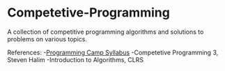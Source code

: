 # Competetive-Programming
A collection of competitive programming algorithms and solutions to problems on various topics.

References:
-<a href="https://docs.google.com/document/d/1_dc3Ifg7Gg1LxhiqMMmE9UbTsXpdRiYh4pKILYG2eA4/edit">Programming Camp Syllabus</a>
-Competetive Programming 3, Steven Halim
-Introduction to Algorithms, CLRS
